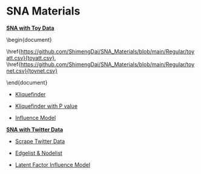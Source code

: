 # SNA Materials


[**SNA with Toy Data**](https://github.com/ShimengDai/SNA_Materials/tree/main/Regular)

\begin{document}

\href{https://github.com/ShimengDai/SNA_Materials/blob/main/Regular/toyatt.csv}{toyatt.csv}, 
\href{https://github.com/ShimengDai/SNA_Materials/blob/main/Regular/toynet.csv}{toynet.csv}

\end{document}

- [Kliquefinder](https://github.com/ShimengDai/SNA_Materials/blob/main/Regular/basic%20kliquefinder.R)  

- [Kliquefinder with P value](https://github.com/ShimengDai/SNA_Materials/blob/main/Regular/run%20kliqfindr%20and%20plot%20figures%20with%20p%20value.R)  

- [Influence Model](https://github.com/ShimengDai/SNA_Materials/blob/main/Regular/influence.R)  


[**SNA with Twitter Data**](https://github.com/ShimengDai/SNA_Materials/tree/main/Twitter)

- [Scrape Twitter Data](https://github.com/ShimengDai/SNA_Materials/blob/main/Twitter/Scrape%20Twitter%20Data.Rmd)  

- [Edgelist & Nodelist](https://github.com/ShimengDai/SNA_Materials/blob/main/Twitter/Edgelist_nodelist.Rmd)  
  
- [Latent Factor Influence Model](https://github.com/ShimengDai/SNA_Materials/blob/main/Twitter/Latent_Factor_Influence.Rmd)  


